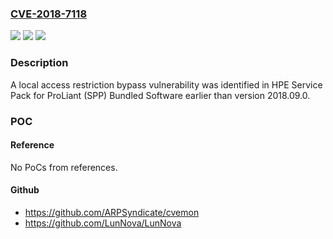 ### [CVE-2018-7118](https://cve.mitre.org/cgi-bin/cvename.cgi?name=CVE-2018-7118)
![](https://img.shields.io/static/v1?label=Product&message=HPE%20Service%20Pack%20for%20Proliant%20(HPE%20SPP)&color=blue)
![](https://img.shields.io/static/v1?label=Version&message=all%20versions%20of%20HPE%20Service%20Pack%20for%20ProLiant%20(SPP)%20prior%20to%202018.09.0%20&color=brightgreen)
![](https://img.shields.io/static/v1?label=Vulnerability&message=local%20access%20restriction%20bypass&color=brightgreen)

### Description

A local access restriction bypass vulnerability was identified in HPE Service Pack for ProLiant (SPP) Bundled Software earlier than version 2018.09.0.

### POC

#### Reference
No PoCs from references.

#### Github
- https://github.com/ARPSyndicate/cvemon
- https://github.com/LunNova/LunNova

